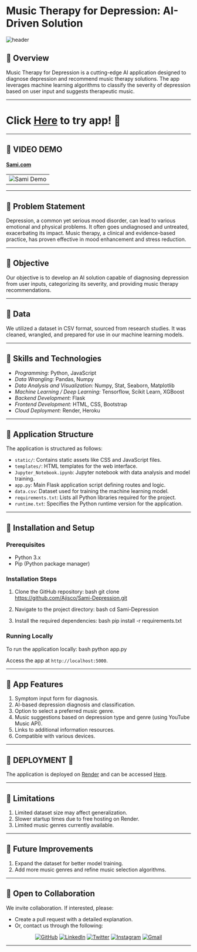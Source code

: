 
# Music Therapy for Depression: AI-Driven Solution

![header](https://capsule-render.vercel.app/api?type=wave&color=gradient&height=300&section=header&text=Music%20Therapy%20For%20Depression&fontSize=50)

## 📍 Overview
Music Therapy for Depression is a cutting-edge AI application designed to diagnose depression and recommend music therapy solutions. The app leverages machine learning algorithms to classify the severity of depression based on user input and suggests therapeutic music.

---
# Click [Here](https://sami.onrender.com/) to try app! 🚀
---
## 📍 VIDEO DEMO

#### [Sami.com](https://sami.onrender.com)
| | 
|:-|
| ![Sami Demo](https://github.com/Ajisco/Ajisco/blob/main/Videos/Sami.gif) |

---

## 📍 Problem Statement
Depression, a common yet serious mood disorder, can lead to various emotional and physical problems. It often goes undiagnosed and untreated, exacerbating its impact. Music therapy, a clinical and evidence-based practice, has proven effective in mood enhancement and stress reduction.

---

## 📍 Objective 
Our objective is to develop an AI solution capable of diagnosing depression from user inputs, categorizing its severity, and providing music therapy recommendations.

---

## 📍 Data
We utilized a dataset in CSV format, sourced from research studies. It was cleaned, wrangled, and prepared for use in our machine learning models.

---

## 📍 Skills and Technologies
- *Programming:* Python, JavaScript
- *Data Wrangling:* Pandas, Numpy
- *Data Analysis and Visualization:* Numpy, Stat, Seaborn, Matplotlib
- *Machine Learning / Deep Learning:* Tensorflow, Scikit Learn, XGBoost
- *Backend Development:* Flask
- *Frontend Development:* HTML, CSS, Bootstrap
- *Cloud Deployment:* Render, Heroku

---

## 📍 Application Structure
The application is structured as follows:
- `static/`: Contains static assets like CSS and JavaScript files.
- `templates/`: HTML templates for the web interface.
- `Jupyter_Notebook.ipynb`: Jupyter notebook with data analysis and model training.
- `app.py`: Main Flask application script defining routes and logic.
- `data.csv`: Dataset used for training the machine learning model.
- `requirements.txt`: Lists all Python libraries required for the project.
- `runtime.txt`: Specifies the Python runtime version for the application.

---

## 📍 Installation and Setup

### Prerequisites
- Python 3.x
- Pip (Python package manager)

### Installation Steps
1. Clone the GitHub repository:
   bash
   git clone https://github.com/Ajisco/Sami-Depression.git
   
2. Navigate to the project directory:
   bash
   cd Sami-Depression
   
3. Install the required dependencies:
   bash
   pip install -r requirements.txt
   

### Running Locally
To run the application locally:
bash
python app.py

Access the app at `http://localhost:5000`.

---

## 📍 App Features
1. Symptom input form for diagnosis.
2. AI-based depression diagnosis and classification.
3. Option to select a preferred music genre.
4. Music suggestions based on depression type and genre (using YouTube Music API).
5. Links to additional information resources.
6. Compatible with various devices.

---

## 📍 DEPLOYMENT 🚀
The application is deployed on [Render](https://render.com) and can be accessed [Here](https://sami.onrender.com/).

---

## 📍 Limitations
1. Limited dataset size may affect generalization.
2. Slower startup times due to free hosting on Render.
3. Limited music genres currently available.

---

## 📍 Future Improvements
1. Expand the dataset for better model training.
2. Add more music genres and refine music selection algorithms.

---

## 📍 Open to Collaboration
We invite collaboration. If interested, please:
- Create a pull request with a detailed explanation.
- Or, contact us through the following:

<p align="center">
	<a href="https://github.com/Ajisco" target="_blank"><img src="https://img.icons8.com/bubbles/50/000000/github.png" alt="GitHub"/></a>
	<a href="https://bit.ly/ajibade_linkedin" target="_blank"><img src="https://img.icons8.com/bubbles/50/000000/linkedin.png" alt="LinkedIn"/></a>
	<a href="https://mobile.twitter.com/dayo_ajisco" target="_blank"><img src="https://img.icons8.com/twitter.png" alt="Twitter"/></a>
	<a href="https://instagram.com/Dayo_Ajisco" target="_blank"><img src="https://img.icons8.com/bubbles/50/000000/instagram.png" alt="Instagram"/></a>
	<a href="mailto:ajiscomorac@gmail.com" target="_blank"><img src="https://img.icons8.com/bubbles/50/000000/gmail.png" alt="Gmail"/></a>
</p>

---
